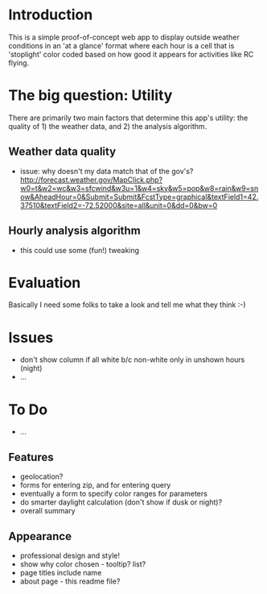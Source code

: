 # Introduction
This is a simple proof-of-concept web app to display outside weather conditions in an 'at a glance' format where each
hour is a cell that is 'stoplight' color coded based on how good it appears for activities like RC flying.


# The big question: Utility
There are primarily two main factors that determine this app's utility: the quality of 1) the weather data, and 2) the
analysis algorithm.

## Weather data quality
- issue: why doesn't my data match that of the gov's? http://forecast.weather.gov/MapClick.php?w0=t&w2=wc&w3=sfcwind&w3u=1&w4=sky&w5=pop&w8=rain&w9=snow&AheadHour=0&Submit=Submit&FcstType=graphical&textField1=42.37510&textField2=-72.52000&site=all&unit=0&dd=0&bw=0

## Hourly analysis algorithm
- this could use some (fun!) tweaking


# Evaluation
Basically I need some folks to take a look and tell me what they think :-)


# Issues
- don't show column if all white b/c non-white only in unshown hours (night)
- ...


# To Do
- ...


## Features
- geolocation?
- forms for entering zip, and for entering query
- eventually a form to specify color ranges for parameters
- do smarter daylight calculation (don't show if dusk or night)?
- overall summary

## Appearance
- professional design and style!
- show why color chosen - tooltip? list?
- page titles include name
- about page - this readme file?